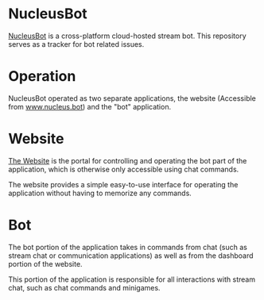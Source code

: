 # NucleusBot
[NucleusBot](https://www.nucleus.bot/bot) is a cross-platform cloud-hosted stream bot. This repository serves as a tracker for bot related issues.

# Operation
NucleusBot operated as two separate applications, the website (Accessible from www.nucleus.bot) and the "bot" application.

# Website
[The Website](https://www.nucleus.bot/) is the portal for controlling and operating the bot part of the application, which is otherwise only accessible using chat commands.

The website provides a simple easy-to-use interface for operating the application without having to memorize any commands.

# Bot
The bot portion of the application takes in commands from chat (such as stream chat or communication applications) as well as from the dashboard portion of the website.

This portion of the application is responsible for all interactions with stream chat, such as chat commands and minigames.
